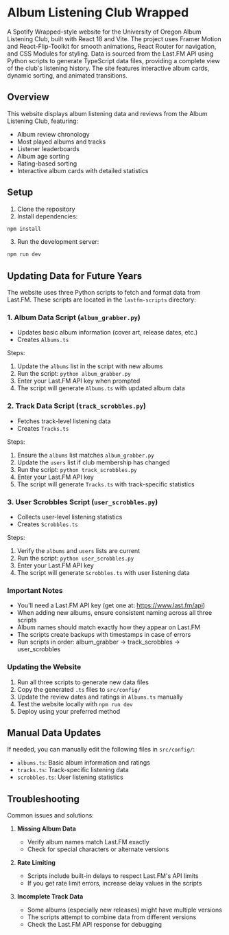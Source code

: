 # Album Listening Club Wrapped

A Spotify Wrapped-style website for the University of Oregon Album Listening Club, built with React 18 and Vite. The project uses Framer Motion and React-Flip-Toolkit for smooth animations, React Router for navigation, and CSS Modules for styling. Data is sourced from the Last.FM API using Python scripts to generate TypeScript data files, providing a complete view of the club's listening history. The site features interactive album cards, dynamic sorting, and animated transitions.

## Overview

This website displays album listening data and reviews from the Album Listening Club, featuring:
- Album review chronology
- Most played albums and tracks
- Listener leaderboards
- Album age sorting
- Rating-based sorting
- Interactive album cards with detailed statistics

## Setup

1. Clone the repository
2. Install dependencies:
```bash
npm install
```
3. Run the development server:
```bash
npm run dev
```

## Updating Data for Future Years

The website uses three Python scripts to fetch and format data from Last.FM. These scripts are located in the `lastfm-scripts` directory:

### 1. Album Data Script (`album_grabber.py`)
- Updates basic album information (cover art, release dates, etc.)
- Creates `Albums.ts`

Steps:
1. Update the `albums` list in the script with new albums
2. Run the script: `python album_grabber.py`
3. Enter your Last.FM API key when prompted
4. The script will generate `Albums.ts` with updated album data

### 2. Track Data Script (`track_scrobbles.py`)
- Fetches track-level listening data
- Creates `Tracks.ts`

Steps:
1. Ensure the `albums` list matches `album_grabber.py`
2. Update the `users` list if club membership has changed
3. Run the script: `python track_scrobbles.py`
4. Enter your Last.FM API key
5. The script will generate `Tracks.ts` with track-specific statistics

### 3. User Scrobbles Script (`user_scrobbles.py`)
- Collects user-level listening statistics
- Creates `Scrobbles.ts`

Steps:
1. Verify the `albums` and `users` lists are current
2. Run the script: `python user_scrobbles.py`
3. Enter your Last.FM API key
4. The script will generate `Scrobbles.ts` with user listening data

### Important Notes

- You'll need a Last.FM API key (get one at: https://www.last.fm/api)
- When adding new albums, ensure consistent naming across all three scripts
- Album names should match exactly how they appear on Last.FM
- The scripts create backups with timestamps in case of errors
- Run scripts in order: album_grabber → track_scrobbles → user_scrobbles

### Updating the Website

1. Run all three scripts to generate new data files
2. Copy the generated `.ts` files to `src/config/`
3. Update the review dates and ratings in `Albums.ts` manually
4. Test the website locally with `npm run dev`
5. Deploy using your preferred method

## Manual Data Updates

If needed, you can manually edit the following files in `src/config/`:
- `albums.ts`: Basic album information and ratings
- `tracks.ts`: Track-specific listening data
- `scrobbles.ts`: User listening statistics

## Troubleshooting

Common issues and solutions:

1. **Missing Album Data**
   - Verify album names match Last.FM exactly
   - Check for special characters or alternate versions

2. **Rate Limiting**
   - Scripts include built-in delays to respect Last.FM's API limits
   - If you get rate limit errors, increase delay values in the scripts

3. **Incomplete Track Data**
   - Some albums (especially new releases) might have multiple versions
   - The scripts attempt to combine data from different versions
   - Check the Last.FM API response for debugging

